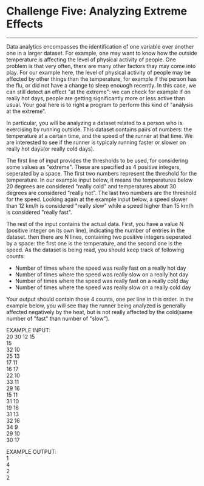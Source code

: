 # Challenge Five: Analyzing Extreme Effects
---
Data analytics encompasses the identification of one variable over another one in a larger dataset. For example, one may want to know how the outside temperature is affecting the level of physical activity of people. One problem is that very often, there are many other factors thay may come into play. For our example here, the level of physical activity of people may be affected by other things than the temperature, for example if the person has the flu, or did not have a change to sleep enouogh recently. In this case, we can still detect an effect "at the extreme": we can check for example if on really hot days, people are getting significantly more or less active than usual. Your goal here is to right a program to perform this kind of "analysis at the extreme".</br>

In particular, you will be analyzing a dataset related to a person who is exercising by running outside. This dataset contains pairs of numbers: the temperature at a certain time, and the speed of the runner at that time. We are interested to see if the runner is typicaly running faster or slower on really hot days(or really cold days).</br>

The first line of input provides the thresholds to be used, for considering some values as "extreme". These are specified as 4 positive integers, seperated by a space. The first two numbers represent the threshold for the temperature. In our example input below, it means the temperatures below 20 degrees are considered "really cold" and temperatures about 30 degrees are considered "really hot". The last two numbers are the threshold for the speed. Looking again at the example input below, a speed slower than 12 km/h is considered "really slow" while a speed higher than 15 km/h is considered "really fast".</br>

The rest of the input contains the actual data. First, you have a value N (positive integer on its own line), indicating the number of entries in the dataset. then there are N lines, containing two positive integers seperated by a space: the first one is the temperature, and the second one is the speed. As the dataset is being read, you should keep track of following counts: </br>
- Number of times where the speed was really fast on a really hot day</br>
- Number of times where the speed was really slow on a really hot day</br>
- Number of times where the speed was really fast on a really cold day</br>
- Number of times where the speed was really slow on a really cold day</br> 

Your output should contain those 4 counts, one per line in this order. In the example below, you will see thay the runner being analyzed is generally affected negatively by the heat, but is not really affected by the cold(same number of "fast" than number of "slow").</br>

EXAMPLE INPUT:</br>
20 30 12 15</br>
15</br>
32 10</br>
25 13</br>
17 11</br>
16 17</br>
22 10</br>
33 11</br>
29 16</br>
15 11</br>
31 10</br>
19 16</br>
31 13</br>
32 16</br>
34 9</br>
29 10</br>
30 17</br>

EXAMPLE OUTPUT:</br>
1</br>
4</br>
2</br>
2</br>